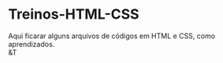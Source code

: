 # Treinos-HTML-CSS
Aqui ficarar alguns arquivos de códigos em HTML e CSS, como aprendizados. <br>
&T
